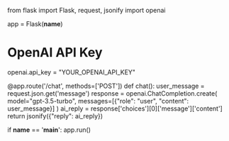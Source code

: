 from flask import Flask, request, jsonify
import openai

app = Flask(__name__)

# OpenAI API Key
openai.api_key = "YOUR_OPENAI_API_KEY"

@app.route('/chat', methods=['POST'])
def chat():
    user_message = request.json.get('message')
    response = openai.ChatCompletion.create(
        model="gpt-3.5-turbo",
        messages=[{"role": "user", "content": user_message}]
    )
    ai_reply = response['choices'][0]['message']['content']
    return jsonify({"reply": ai_reply})

if __name__ == '__main__':
    app.run()
